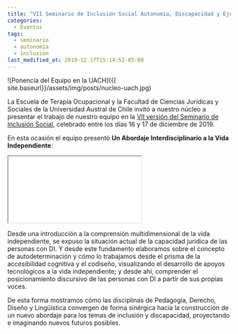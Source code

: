 ```yaml
---
title: "VII Seminario de Inclusión Social Autonomía, Discapacidad y Ejercicio de Derechos"
categories:
  - Eventos
tags:
  - seminario
  - autonomía
  - inclusión
last_modified_at: 2019-12-17T15:14:52-05:00
---
```

![Ponencia del Equipo en la UACH]({{ site.baseurl}}/assets/img/posts/nucleo-uach.jpg)

La Escuela de Terapia Ocupacional y la Facultad de Ciencias Jurídicas y Sociales de la Universidad Austral de Chile invitó a nuestro núcleo a presentar el trabajo de nuestro equipo en la [VII versión del Seminario de Inclusión Social](https://inclusionydiscapacidad.wordpress.com/), celebrado entre los días 16 y 17 de diciembre de 2019.

En esta ocasión el equipo presentó **Un Abordaje Interdisciplinario a la Vida Independiente**:

<!-- 16:9 aspect ratio -->
<div class="embed-responsive embed-responsive-16by9">
  <iframe class="embed-responsive-item" src="<iframe src="https://docs.google.com/presentation/d/e/2PACX-1vSlgA-AZMzMOM3TWuGn1QYF3RyCOHCm_MUDsEB4wzJiZDk_pQEReKg1gr3PA7vG84BR45F_I02jmOWP/embed?start=false&loop=false&delayms=3000"></iframe>
</div>

Desde una introducción a la comprensión multidimensional de la vida independiente, se expuso la situación actual de la capacidad jurídica de las personas con DI. Y desde este fundamento elaboramos sobre el concepto de autodeterminación y cómo lo trabajamos desde el prisma de la accesibilidad cognitiva y el codiseño, visualizando el desarrollo de apoyos tecnológicos a la vida independiente; y desde ahí, comprender el posicionamiento discursivo de las personas con DI a partir de sus propias voces. 

De esta forma mostramos cómo las disciplinas de Pedagogía, Derecho, Diseño y Lingüística convergen de forma sinérgica hacia la construcción de un nuevo abordaje para los temas de inclusión y discapacidad, proyectando e imaginando nuevos futuros posibles.
